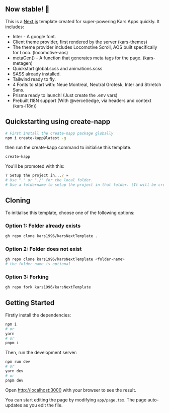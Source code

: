 ## Now stable! 💖

This is a [Next.js](https://nextjs.org/) template created for super-powering Kars Apps quickly. It includes:

-   Inter - A google font.
-   Client theme provider, first rendered by the server (kars-themes)
-   The theme provider includes Locomotive Scroll, AOS built specifically for Loco. (locomotive-aos)
-   metaGen() - A function that generates meta tags for the page. (kars-metagen)
-   Quickstart global.scss and animations.scss
-   SASS already installed.
-   Tailwind ready to fly.
-   4 Fonts to start with: Neue Montreal, Neutral Grotesk, Inter and Strretch Sans.
-   Prisma ready to launch! (Just create the .env vars)
-   Prebuilt I18N support (With @vercel/edge, via headers and context (kars-i18n))

## Quickstarting using create-napp

```bash
# First install the create-napp package globally
npm i create-kapp@latest -g
```

then run the create-kapp command to initialise this template.

```bash
create-kapp
```

You'll be promoted with this:

```bash
? Setup the project in...? »
# Use "." or "./" for the local folder.
# Use a foldername to setup the project in that folder. (It will be created if it doesn't exist
```

## Cloning

To initialise this template, choose one of the following options:

### Option 1: Folder already exists

```bash
gh repo clone kars1996/karsNextTemplate .
```

### Option 2: Folder does not exist

```bash
gh repo clone kars1996/karsNextTemplate <folder-name>
# the folder name is optional
```

### Option 3: Forking

```bash
gh repo fork kars1996/karsNextTemplate
```

## Getting Started

Firstly install the dependencies:

```bash
npm i
# or
yarn
# or
pnpm i
```

Then, run the development server:

```bash
npm run dev
# or
yarn dev
# or
pnpm dev
```

Open [http://localhost:3000](http://localhost:3000) with your browser to see the result.

You can start editing the page by modifying `app/page.tsx`. The page auto-updates as you edit the file.
